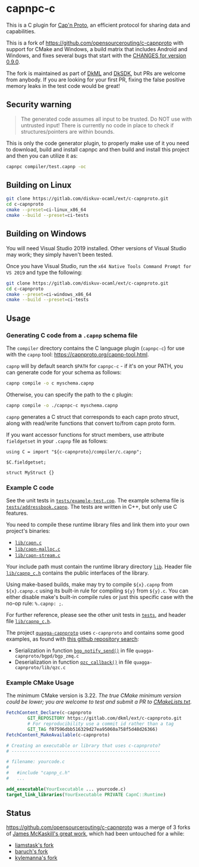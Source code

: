 # capnpc-c

This is a C plugin for [Cap'n Proto](http://kentonv.github.io/capnproto), an
efficient protocol for sharing data and capabilities.

This is a fork of <https://github.com/opensourcerouting/c-capnproto> with support
for CMake and Windows, a build matrix that includes Android and Windows, and
fixes several bugs that start with the [CHANGES for version 0.9.0](./CHANGES.md#090).

The fork is maintained as part of [DkML](https://diskuv.com/dkmlbook/)
and [DkSDK](https://diskuv.com/cmake/help/latest/), but PRs are welcome from
anybody. If you are looking for your first PR, fixing the false positive
memory leaks in the test code would be great!

## Security warning

> The generated code assumes all input to be trusted. Do NOT use with
> untrusted input! There is currently no code in place to check if
> structures/pointers are within bounds.

This is only the code generator plugin, to properly make use of it you
need to download, build and install capnpc and then build and install
this project and then you can utilize it as:

```sh
capnpc compiler/test.capnp -oc
```

## Building on Linux

```sh
git clone https://gitlab.com/diskuv-ocaml/ext/c-capnproto.git
cd c-capnproto
cmake --preset=ci-linux_x86_64
cmake --build --preset=ci-tests
```

## Building on Windows

You will need Visual Studio 2019 installed. Other versions of Visual Studio may work; they simply haven't been tested.

Once you have Visual Studio, run the `x64 Native Tools Command Prompt for VS 2019` and type the following:

```sh
git clone https://gitlab.com/diskuv-ocaml/ext/c-capnproto.git
cd c-capnproto
cmake --preset=ci-windows_x86_64
cmake --build --preset=ci-tests
```

## Usage

### Generating C code from a `.capnp` schema file

The `compiler` directory contains the C language plugin (`capnpc-c`) for use with the `capnp` tool: <https://capnproto.org/capnp-tool.html>.

`capnp` will by default search `$PATH` for `capnpc-c` - if it's on your PATH, you can generate code for your schema as follows:

```sh
capnp compile -o c myschema.capnp
```

Otherwise, you can specify the path to the c plugin:

```sh
capnp compile -o ./capnpc-c myschema.capnp
```

`capnp` generates a C struct that corresponds to each capn proto struct, along with read/write functions that convert to/from capn proto form.

If you want accessor functions for struct members, use attribute  `fieldgetset` in your `.capnp` file as follows:

```capnp
using C = import "${c-capnproto}/compiler/c.capnp";

$C.fieldgetset;

struct MyStruct {}
```

### Example C code

See the unit tests in [`tests/example-test.cpp`](tests/example-test.cpp).
The example schema file is [`tests/addressbook.capnp`](tests/addressbook.capnp).
The tests are written in C++, but only use C features.

You need to compile these runtime library files and link them into your own project's binaries:

* [`lib/capn.c`](lib/capn.c)
* [`lib/capn-malloc.c`](lib/capn-malloc.c)
* [`lib/capn-stream.c`](lib/capn-stream.c)

Your include path must contain the runtime library directory
[`lib`](lib). Header file [`lib/capnp_c.h`](lib/capnp_c.h) contains
the public interfaces of the library.

Using make-based builds, make may try to compile `${x}.capnp` from
`${x}.capnp.c` using its built-in rule for compiling `${y}` from
`${y}.c`. You can either disable make's built-in compile rules or just
this specific case with the no-op rule: `%.capnp: ;`.

For further reference, please see the other unit tests in [`tests`](tests), and header file [`lib/capnp_c.h`](lib/capnp_c.h).

The project [`quagga-capnproto`](https://github.com/opensourcerouting/quagga-capnproto) uses `c-capnproto` and contains some good examples, as found with [this github repository search](https://github.com/opensourcerouting/quagga-capnproto/search?utf8=%E2%9C%93&q=capn&type=):

* Serialization in function [`bgp_notify_send()`](https://github.com/opensourcerouting/quagga-capnproto/blob/27061648f3418fac0d217b16a46add534343e841/bgpd/bgp_zmq.c#L81-L96) in file `quagga-capnproto/bgpd/bgp_zmq.c`
* Deserialization in function [`qzc_callback()`](https://github.com/opensourcerouting/quagga-capnproto/blob/27061648f3418fac0d217b16a46add534343e841/lib/qzc.c#L249-L257) in file `quagga-capnproto/lib/qzc.c`

### Example CMake Usage

The minimum CMake version is 3.22. *The true CMake minimum version could be lower; you are welcome to test and submit a PR to [CMakeLists.txt](./CMakeLists.txt).*

```cmake
FetchContent_Declare(c-capnproto
        GIT_REPOSITORY https://gitlab.com/dkml/ext/c-capnproto.git
        # For reproducibility use a commit id rather than a tag
        GIT_TAG f07596dbb516329d27ea95060a758f5d48d26366)
FetchContent_MakeAvailable(c-capnproto)

# Creating an executable or library that uses c-capnproto?
# --------------------------------------------------------

# filename: yourcode.c
#
#   #include "capnp_c.h"
#   ...

add_executable(YourExecutable ... yourcode.c)
target_link_libraries(YourExecutable PRIVATE CapnC::Runtime)
```

## Status

<https://github.com/opensourcerouting/c-capnproto> was a merge of 3 forks of [James McKaskill's great
work](https://github.com/jmckaskill/c-capnproto), which had been untouched for
a while:

* [liamstask's fork](https://github.com/liamstask/c-capnproto)
* [baruch's fork](https://github.com/baruch/c-capnproto)
* [kylemanna's fork](https://github.com/kylemanna/c-capnproto)
